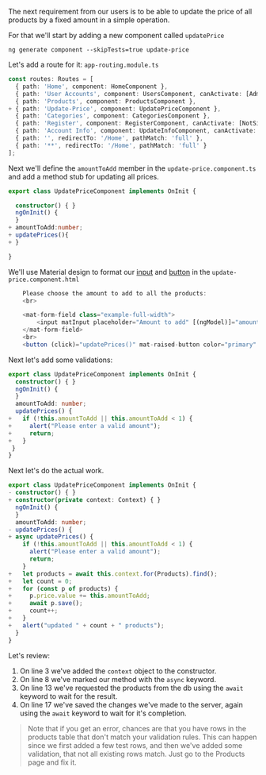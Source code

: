 The next requirement from our users is to be able to update the price of all products by a fixed amount in a simple operation.

For that we'll start by adding a new component called `updatePrice`
```
ng generate component --skipTests=true update-price
```

Let's add a route for it:
`app-routing.module.ts`
```ts
const routes: Routes = [
  { path: 'Home', component: HomeComponent },
  { path: 'User Accounts', component: UsersComponent, canActivate: [AdminGuard] },
  { path: 'Products', component: ProductsComponent },
+ { path: 'Update-Price', component: UpdatePriceComponent },
  { path: 'Categories', component: CategoriesComponent },
  { path: 'Register', component: RegisterComponent, canActivate: [NotSignedInGuard] },
  { path: 'Account Info', component: UpdateInfoComponent, canActivate: [SignedInGuard] },
  { path: '', redirectTo: '/Home', pathMatch: 'full' },
  { path: '**', redirectTo: '/Home', pathMatch: 'full' }
];
```

Next we'll define the `amountToAdd` member in the `update-price.component.ts` and add a method stub for updating all prices.
```ts
export class UpdatePriceComponent implements OnInit {

  constructor() { }
  ngOnInit() {
  }
+ amountToAdd:number;
+ updatePrices(){
+ }

}
```

We'll use Material design to format our [input](https://material.angular.io/components/input/overview) and [button](https://material.angular.io/components/button/overview)
in the `update-price.component.html`
```ts
    Please choose the amount to add to all the products:
    <br>

    <mat-form-field class="example-full-width">
        <input matInput placeholder="Amount to add" [(ngModel)]="amountToAdd" type="number">
    </mat-form-field>
    <br>
    <button (click)="updatePrices()" mat-raised-button color="primary" >Update all Prices</button>
```

Next let's add some validations:
```ts
export class UpdatePriceComponent implements OnInit {
  constructor() { }
  ngOnInit() {
  }
  amountToAdd: number;
  updatePrices() {
+   if (!this.amountToAdd || this.amountToAdd < 1) {
+     alert("Please enter a valid amount");
+     return;
+   }
 }
}
```

Next let's do the actual work.
```ts
export class UpdatePriceComponent implements OnInit {
- constructor() { }
+ constructor(private context: Context) { }
  ngOnInit() {
  }
  amountToAdd: number;
- updatePrices() {
+ async updatePrices() {
    if (!this.amountToAdd || this.amountToAdd < 1) {
      alert("Please enter a valid amount");
      return;
    }
+   let products = await this.context.for(Products).find();
+   let count = 0;
+   for (const p of products) {
+     p.price.value += this.amountToAdd;
+     await p.save();
+     count++;
+   }
+   alert("updated " + count + " products");
  }
}
```

Let's review:
1. On line 3 we've added the `context` object to the constructor.
2. On line 8 we've marked our method with the `async` keyword.
3. On line 13 we've requested the products from the db using the `await` keyword to wait for the result.
4. On line 17 we've saved the changes we've made to the server, again using the `await` keyword to wait for it's completion.

> Note that if you get an error, chances are that you have rows in the products table that don't match your validation rules. This can happen since we first added a few test rows, and then we've added some validation, that not all existing rows match.
> Just go to the Products page and fix it.